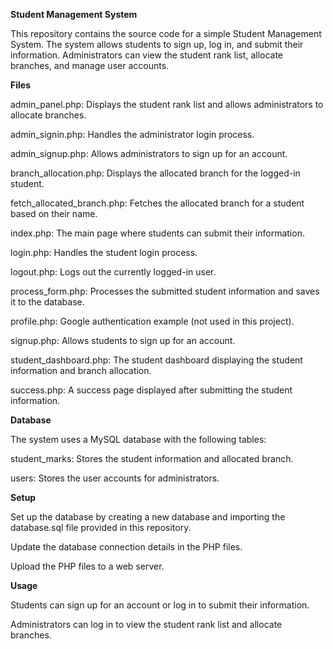 ﻿**Student Management System**

This repository contains the source code for a simple Student Management System. The system allows students to sign up, log in, and submit their information. Administrators can view the student rank list, allocate branches, and manage user accounts.

**Files**

admin\_panel.php: Displays the student rank list and allows administrators to allocate branches.

admin\_signin.php: Handles the administrator login process.

admin\_signup.php: Allows administrators to sign up for an account.

branch\_allocation.php: Displays the allocated branch for the logged-in student.

fetch\_allocated\_branch.php: Fetches the allocated branch for a student based on their name.

index.php: The main page where students can submit their information.

login.php: Handles the student login process.

logout.php: Logs out the currently logged-in user.

process\_form.php: Processes the submitted student information and saves it to the database.

profile.php: Google authentication example (not used in this project).

signup.php: Allows students to sign up for an account.

student\_dashboard.php: The student dashboard displaying the student information and branch allocation.

success.php: A success page displayed after submitting the student information.

**Database**

The system uses a MySQL database with the following tables:

student\_marks: Stores the student information and allocated branch.

users: Stores the user accounts for administrators.


**Setup**

Set up the database by creating a new database and importing the database.sql file provided in this repository.

Update the database connection details in the PHP files.

Upload the PHP files to a web server.


**Usage**

Students can sign up for an account or log in to submit their information.

Administrators can log in to view the student rank list and allocate branches.
